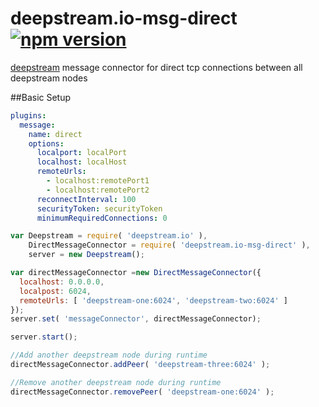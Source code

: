 deepstream.io-msg-direct [![npm version](https://badge.fury.io/js/deepstream.io-msg-direct.svg)](http://badge.fury.io/js/deepstream.io-msg-direct)
======================

[deepstream](http://deepstream.io) message connector for direct tcp connections between all deepstream nodes


##Basic Setup
```yaml
plugins:
  message:
    name: direct
    options:
      localport: localPort
      localhost: localHost
      remoteUrls:
        - localhost:remotePort1
        - localhost:remotePort2
      reconnectInterval: 100
      securityToken: securityToken
      minimumRequiredConnections: 0
```

```javascript
var Deepstream = require( 'deepstream.io' ),
    DirectMessageConnector = require( 'deepstream.io-msg-direct' ),
    server = new Deepstream();

var directMessageConnector =new DirectMessageConnector({
  localhost: 0.0.0.0,
  localpost: 6024,
  remoteUrls: [ 'deepstream-one:6024', 'deepstream-two:6024' ]
});
server.set( 'messageConnector', directMessageConnector);

server.start();

//Add another deepstream node during runtime
directMessageConnector.addPeer( 'deepstream-three:6024' );

//Remove another deepstream node during runtime
directMessageConnector.removePeer( 'deepstream-one:6024' );
```

